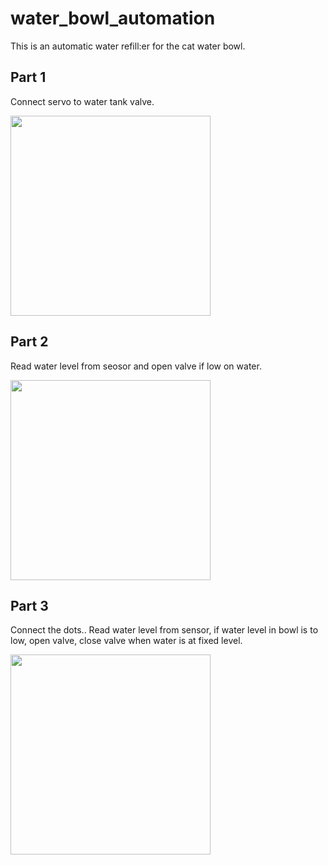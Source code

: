 # water_bowl_automation

This is an automatic water refill:er for the cat water bowl.


## Part 1
Connect servo to water tank valve.


<img src="https://raw.githubusercontent.com/richie-south/water_bowl_automation/master/media/part_1.gif" width="320">

## Part 2

Read water level from seosor and open valve if low on water.

<img src="https://raw.githubusercontent.com/richie-south/water_bowl_automation/master/media/part_2.gif" width="320">

## Part 3

Connect the dots.. Read water level from sensor, if water level in bowl is to low, open valve, close valve when water is at fixed level.

<img src="https://raw.githubusercontent.com/richie-south/water_bowl_automation/master/media/part_3.gif" width="320">
